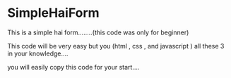 # SimpleHaiForm
This is a simple hai form........(this code was only for beginner)


This code will be very easy but you (html , css , and javascript ) all these 3 in your knowledge....

you will easily copy this code for your start....
